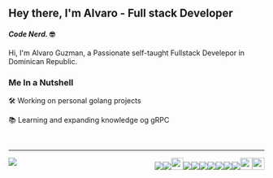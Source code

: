 ## Hey there, I'm Alvaro - Full stack Developer
####  _Code Nerd._ 🤓

Hi, I'm Alvaro Guzman, a Passionate self-taught Fullstack Develepor in Dominican Republic.

### Me In a Nutshell
  🛠️ Working on personal golang projects
  
  📚 Learning and expanding knowledge og gRPC
  
<br/>

---

<img src="https://github-readme-stats.vercel.app/api?username=aag2807&show_icons=true&theme=tokyonight" align="left"/>


<div align="right">
<img src="https://img.icons8.com/color/24/000000/javascript.png"/><img src="https://img.icons8.com/color/24/000000/vue-js.png"/><img src="https://raw.githubusercontent.com/sveltejs/svelte/29052aba7d0b78316d3a52aef1d7ddd54fe6ca84/site/static/images/svelte-android-chrome-512.png"  width="24" height="24"/><img src="https://img.icons8.com/color/24/000000/angularjs.png"/><img src="https://img.icons8.com/color/24/000000/react-native.png"/><img src="https://img.icons8.com/color/24/000000/golang.png"/><img src="https://img.icons8.com/color/24/000000/c-plus-plus-logo.png"/><img src="https://img.icons8.com/color/24/000000/c-sharp-logo.png"/><img src="https://img.icons8.com/office/20/000000/ruby-programming-language.png"/><img src="https://img.icons8.com/dusk/24/000000/python.png"/><img src="https://upload.wikimedia.org/wikipedia/commons/thumb/1/1b/Svelte_Logo.svg/1200px-Svelte_Logo.svg.png" width="24" height="24"/><img src="https://raw.githubusercontent.com/webpack/media/master/logo/icon-square-big.png"  height="24" width="24"/>
</div>

